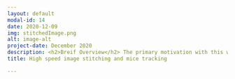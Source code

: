 ```yaml
---
layout: default
modal-id: 14
date: 2020-12-09
img: stitchedImage.png
alt: image-alt
project-date: December 2020
description: <h2>Breif Overview</h2> The primary motivation with this work is to replicate some of the simulation research work carried out in Prof. Malcolm's Maclver's neuroscience lab on actual animals. The lab has primarily been working on predator prey experiments in simulation and published results on the same. In order to verify that some of these results carry over to the results on actual animal, a maze space was setup and a mice is allowed to run inside the maze where it tries to reach a goal position while a robot acts a predator and threatens the mice. In order to make these things a reality, a high speed mice tracking system at more than 100 fps at least is needed since the robot needs to  plan online to take up the predator role. Since the total area is about 200 cm x 200 cm, the pixel / mm required for imaging the mice satisfactorily demands the need of using multiple cameras and therefore, a need to do multiview image stitching to stitch the image from camera view naturally emerged. <h2> Hardware Setup </h2> The hardware setup consists of 4 Basler Ace cameras powered by PoCL cables and connected to the computer systems through PCIe framegrabbers. The camera are mounted on above the maze at an approximate height of about 90 cms above the ground using 80/20 frames. The cameras are mounted on the 80 / 20 frames using mounting adapters and T-slots. The system also has a GTX 1050 Ti GPU card for running CUDA enabled computer vision algorithms and deep learning algorithms. The cameras are capable of running at max fps of 187 while the frame grabbers can support their max speed with a highest speed of 400 fps. All of camera parameters were tuned for high speed image capture. In particular, binning was used to utilize the max speed but the downside is that each camera's resolution reduced to 1024 x 1024 from their original 2048 x 2048 resolution. But this was okay and necessary for our application. The cameras run in free-running mode since at such high speed captures, synchronization between cameras wasn't a big concern<div style="display:flex"> <div style="flex:1;padding-right:5px;"> <img src="./img/portfolio/hardware.png" width="140" class="left"> </div> <div style="flex:1;padding-left:5px;"> <img src="./img/portfolio/maze.jpg" width="200" class="left"> </div></div> <h2> Image Stitching </h2> The homography of each camera to the ground plane was determined by using a charuco board and this predetermined homographies were used to stitch the images from 4 camera views together. To keep the post short, all details related to the image stitching is not discussed here. To know in depth details about it please visit my <a href="https://senthillihtnes1994.medium.com/multi-view-image-stitching-based-on-the-pre-calibrated-camera-homographies-991e1fe8a6f4" target="_blank">daily medium blog post</a> The stitched image obtained from the pipeline is shown below. <br><br> <img src="./img/portfolio/stitchedImage2.png" class="center" width="560"> <br><br> <h2> High speed mice tracking </h2> To accomplish high speed mice tracking, I tried out a few strategies namely Object tracking and Background Subtraction. Since mice and robot are the only moving objects in the camera view, these two objects can be identified through background subtraction. The robot is placed with a tag and hence, its position is identified and any dynamic movement corresponding to the robot can be disassociated by locating the position of the tag and the position of the mice can be found by background subtraction. Each cell present in the image is manually labeled and this gives a mechanism for associated the mice position with a cell and this result is superimposed on the stitched image. <br><br> <img src="./img/portfolio/bg_ouput.gif" class="center" width="560"> <br><br> For doing more useful offline analysis, I trained a model for tracking the pose of the mice using deeplabcut. This model is obtained by taking the pre-trained deepercut model trained on human pose estimation task and doing a transfer learning with mice data obtained from real experiments. This model is a useful offline tool for analyzing mice behavior. In the video we can see that three mice body parts are tracked cleanly.<iframe width="560" height="315" src="https://www.youtube.com/embed/Tws1cs8wtmQ" frameborder="0" allow="accelerometer; autoplay; clipboard-write; encrypted-media; gyroscope; picture-in-picture" allowfullscreen></iframe><br><br> The model training and inference code is in python and the whole pipeline is in C++ and therefore to facilitate their integration, I also wrote a interface script based on pybind11 that can run the deeplabcut inference code through the python interpretor in C++ <h2> Parallelism in the overall architecture </h2> The whole architecture was heavily parallelized so that the experiments can be conducted online while at the same time logging videos for future reference. In general following were the requirements from the pipeline <ul><li> Online mice tracking at very high fps (> 100) </li> <li> Ability to log raw videos for future analysis </li> <li> Ability to stitch videos and log the stitched video for future analysis </li></ul> In order accomplish this, the code was heavily multi-threading, thereby utilizing all the cores in the system. std::asyc function in C++ was the primary mechanism used for parallelism. The pipeline has around 13 asynchronous threads that run all the time. The description of each thread is given below <ul><li>The main action (mice tracking using background subtraction) happens on the main thread at a very high speed </li> <li> 4 slower threads write all the raw acquired images to a video </li> <li> 1 thread constructs a stitched image from the 4 cameras</li> <li> 2-3 sub-threads are utilized by the image stitching thread for transferring pixels </li> <li> Another 4 threads track the robot position</li></li> Hence, in total, around 13 asynchronous threads run in parallel. The following two images show the CPU utilization.<br> <img src="./img/portfolio/CPU_1.png" width="1200" class="left"> <br><br> <img src="./img/portfolio/CPU_2.png" width="1200" class="left"> <br><br> The system has 4 cores with intel's 2 hyperthreads per core, there is a total of 8 virtual cores. It can be seen from the images that all the cores are fully utilized and that the back_ground_subt process takes around 7 cores while one core is utilized by system process. Since more than 13 threads run in these 7 virtual cores on average, the overall application slows down a little but the lab is planning to shift towards a more powerful processor thereby utilizing the parallelism fully. The final speeds achieved for various tasks within the system are shown below <ul><li> Image capture and mice tracking using background subtraction at more than 100 fps </li><li> Raw Video writing at around 30 fps </li> <li> Stitched image writing at around 10 fps</li></ul> The code for this project can be found at <a href="https://github.com/senthilpalanisamy/Camera_tracking" target="_blank">my github repo</a> 
title: High speed image stitching and mice tracking 

---
```

